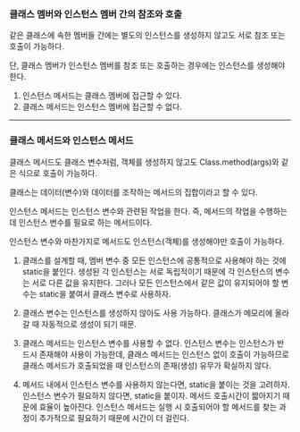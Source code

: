 ### 클래스 멤버와 인스턴스 멤버 간의 참조와 호출

같은 클래스에 속한 멤버들 간에는 별도의 인스턴스를 생성하지 않고도 서로 참조 또는 호출이 가능하다.

단, 클래스 멤버가 인스턴스 멤버를 참조 또는 호출하는 경우에는 인스턴스를 생성해야 한다.

1. 인스턴스 메서드는 클래스 멤버에 접근할 수 있다.
2. 클래스 메서드는 인스턴스 멤버에 접근할 수 없다.

-------------
### 클래스 메서드와 인스턴스 메서드

클래스 메서드도 클래스 변수처럼, 객체를 생성하지 않고도 Class.method(args)와 같은 식으로 호출이 가능하다.

클래스는 데이터(변수)와 데이터를 조작하는 메서드의 집합이라고 할 수 있다.

인스턴스 메서드는 인스턴스 변수와 관련된 작업을 한다. 즉, 메서드의 작업을 수행하는데 인스턴스 변수를 필요로 하는 메서드이다.

인스턴스 변수와 마찬가지로 메서드도 인스턴스(객체)를 생성해야만 호출이 가능하다.

1. 클래스를 설계할 때, 멤버 변수 중 모든 인스턴스에 공통적으로 사용해야 하는 것에 static을 붙인다.
생성된 각 인스턴스는 서로 독립적이기 때문에 각 인스턴스의 변수는 서로 다른 값을 유지한다. 
그러나 모든 인스턴스에서 같은 값이 유지되어야 할 변수는 static을 붙여서 클래스 변수로 사용하자.

2. 클래스 변수는 인스턴스를 생성하지 않아도 사용 가능하다. 클래스가 메모리에 올라갈 때 자동적으로 생성이 되기 때문.

3. 클래스 메서드는 인스턴스 변수를 사용할 수 없다. 인스턴스 변수는 인스턴스가 반드시 존재해야 사용이 가능한데,
클래스 메서드는 인스턴스 없이 호출이 가능하므로 클래스 메서드가 호출되었을 때 인스턴스의 존재(생성) 유무가 확실하지 않다.

4. 메서드 내에서 인스턴스 변수를 사용하지 않는다면, static을 붙이는 것을 고려하자. 
인스턴스 변수가 필요하지 않다면, static을 붙이자. 메서드 호출시간이 짧아지기 때문에 효율이 높아진다.
인스턴스 메서드는 실행 시 호출되어야 할 메서드를 찾는 과정이 추가적으로 필요하기 때문에 시간이 더 걸린다.




